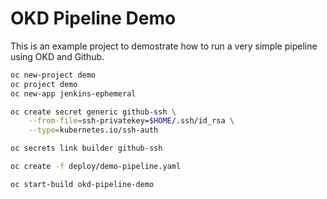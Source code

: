 # OKD Pipeline Demo

This is an example project to demostrate how to run a very simple pipeline using OKD and Github.

```bash
oc new-project demo
oc project demo
oc new-app jenkins-ephemeral

oc create secret generic github-ssh \
    --from-file=ssh-privatekey=$HOME/.ssh/id_rsa \
    --type=kubernetes.io/ssh-auth

oc secrets link builder github-ssh

oc create -f deploy/demo-pipeline.yaml

oc start-build okd-pipeline-demo
```
